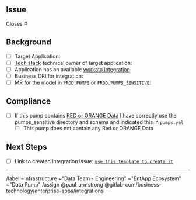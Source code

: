 ## Issue

Closes # <!--- Link the Issue this MR closes --->

## Background

- [ ] Target Application: <!-- Salesforce? Marketo? -->
- [ ] [Tech stack](https://gitlab.com/gitlab-com/www-gitlab-com/-/blob/master/data/tech_stack.yml) technical owner of target application: <!-- tag them here -->
- [ ] Application has an available [workato integration](https://www.workato.com/integrations)
- [ ] Business DRI for integration: <!-- tag them here -->
- [ ] MR for the model in `PROD.PUMPS` or `PROD.PUMPS_SENSITIVE`: <!-- link here -->

## Compliance

- [ ] If this pump contains [RED or ORANGE Data](https://about.gitlab.com/handbook/engineering/security/data-classification-standard.html#data-classification-levels) I have correctly use the pumps_sensitive directory and schema and indicated this in `pumps.yml`
  * [ ] This pump does not contain any Red or ORANGE Data

## Next Steps

- [ ] Link to created integration issue: [`use this template to create it`](https://gitlab.com/gitlab-com/business-technology/enterprise-apps/integrations/integrations-work/-/issues/new?issuable_template=New%20Data%20Pump)

----
/label ~Infrastructure ~"Data Team - Engineering" ~"EntApp Ecosystem" ~"Data Pump"
/assign @paul_armstrong @gitlab-com/business-technology/enterprise-apps/integrations
